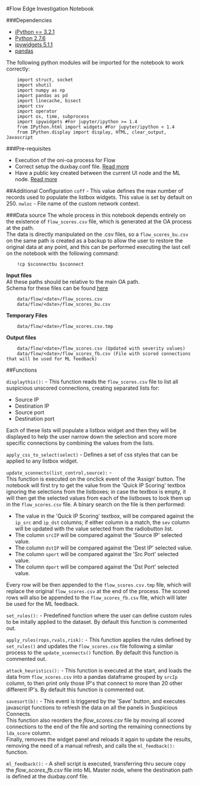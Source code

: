 #Flow Edge Investigation Notebook

###Dependencies
- [iPython == 3.2.1](https://ipython.org/ipython-doc/3/index.html)
- [Python 2.7.6](https://www.python.org/download/releases/2.7.6/)
- [ipywidgets 5.1.1](https://ipywidgets.readthedocs.io/en/latest/user_install.html#with-pip)
- [pandas](http://pandas.pydata.org/)

The following python modules will be imported for the notebook to work correctly:    

        import struct, socket
        import shutil
        import numpy as np
        import pandas as pd
        import linecache, bisect
        import csv
        import operator
        import os, time, subprocess
        import ipywidgets #For jupyter/ipython >= 1.4  
        from IPython.html import widgets #For jupyter/ipython < 1.4  
        from IPython.display import display, HTML, clear_output, Javascript   


###Pre-requisites
- Execution of the oni-oa process for Flow
- Correct setup the duxbay.conf file. [Read more](https://github.com/Open-Network-Insight/open-network-insight/wiki/Edit%20Solution%20Configuration)
- Have a public key created between the current UI node and the ML node. [Read more](https://github.com/Open-Network-Insight/open-network-insight/wiki/Configure%20User%20Accounts#configure-user-accounts)


##Additional Configuration
`coff` - This value defines the max number of records used to populate the listbox widgets. This value is set by default on 250.
`nwloc` - File name of the custom network context.  

###Data source
The whole process in this notebook depends entirely on the existence of `flow_scores.csv` file, which is generated at the OA process at the path.  
The data is directly manipulated on the .csv files, so a `flow_scores_bu.csv` on the same path is created as a backup to allow the user to restore the original data at any point, 
and this can be performed executing the last cell on the notebook with the following command:  

        !cp $sconnectbu $sconnect


**Input files**  
All these paths should be relative to the main OA path.    
Schema for these files can be found [here](https://github.com/Open-Network-Insight/oni-oa/tree/1.1/oa/flow)

        data/flow/<date>/flow_scores.csv
        data/flow/<date>/flow_scores_bu.csv

**Temporary Files**

        data/flow/<date>/flow_scores.csv.tmp

**Output files**

        data/flow/<date>/flow_scores.csv (Updated with severity values)
        data/flow/<date>/flow_scores_fb.csv (File with scored connections that will be used for ML feedback)

##Functions 
 
`displaythis():` - This function reads the `flow_scores.csv` file to list all suspicious unscored connections, creating separated lists for:
- Source IP
- Destination IP
- Source port
- Destination port  

Each of these lists will populate a listbox widget and then they will be displayed  to help the user narrow down the selection and score more specific connections by combining the values from the lists.   

`apply_css_to_select(select)` - Defines a set of css styles that can be applied to any listbox widget. 

`update_sconnects(list_control,source):` -   
This function is executed on the onclick event of the ‘Assign’ button. The notebook will first try to get the value from the 'Quick IP Scoring' textbox ignoring the selections from the listboxes; in case the textbox is empty, it will then
 get the selected values from each of the listboxes to look them up in the `flow_scores.csv` file. 
A binary search on the file is then performed:  
- The value in the 'Quick IP Scoring' textbox, will be compared against the `ip_src` and `ip_dst` columns; if either column is a match, the `sev` column will be updated with the value selected from the radiobutton list. 
- The column `srcIP` will be compared against the 'Source IP' selected value.  
- The column `dstIP` will be compared against the 'Dest IP' selected value. 
- The column `sport` will be compared against the 'Src Port' selected value.
- The column `dport` will be compared against the 'Dst Port' selected value.  

Every row will be then appended to the `flow_scores.csv.tmp` file, which will replace the original `flow_scores.csv` at the end of the process.
The scored rows will also be appended to the `flow_scores_fb.csv` file, which will later be used for the ML feedback.   

`set_rules():` - Predefined function where the user can define custom rules to be initally applied to the dataset. By default this function is commented out.

`apply_rules(rops,rvals,risk):` - This function applies the rules defined by `set_rules()` and updates the `flow_scores.csv` file following a similar process to the `update_sconnects()` function. By default this function is commented out.

`attack_heuristics():` - This function is executed at the start, and loads the data from `flow_scores.csv` into a pandas dataframe grouped by `srcIp` column,
to then print only those IP's that connect to more than 20 other different IP's. By default this function is commented out.

`savesort(b):` - This event is triggered by the 'Save' button, and executes javascript functions to refresh the data on all the panels in Suspicious Connects.  
This function also reorders the _flow_scores.csv_ file by moving all scored connections to the end of the file and sorting the remaining connections by `lda_score` column.    
Finally, removes the widget panel and reloads it again to update the results, removing the need of a manual refresh, and calls the `ml_feedback():` function.    

`ml_feedback():` - A shell script is executed, transferring thru secure copy the _flow_scores_fb.csv_ file into ML Master node, where the destination path is defined at the duxbay.conf file.
   